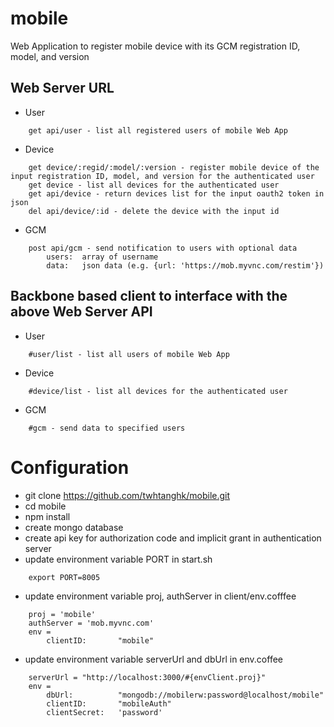 mobile
======

Web Application to register mobile device with its GCM registration ID, model, and version

Web Server URL 
--------------
*	User
```
	get api/user - list all registered users of mobile Web App 
```

*   Device

```
    get device/:regid/:model/:version - register mobile device of the input registration ID, model, and version for the authenticated user
    get device - list all devices for the authenticated user
    get api/device - return devices list for the input oauth2 token in json
    del	api/device/:id - delete the device with the input id 
```

*	GCM
```
	post api/gcm - send notification to users with optional data
		users:	array of username
		data:	json data (e.g. {url: 'https://mob.myvnc.com/restim'})
```

Backbone based client to interface with the above Web Server API
----------------------------------------------------------------
*	User
```
	#user/list - list all users of mobile Web App
```

*	Device
```
	#device/list - list all devices for the authenticated user
```

*	GCM
```
	#gcm - send data to specified users
```

Configuration
=============

*   git clone https://github.com/twhtanghk/mobile.git
*   cd mobile
*   npm install
*	create mongo database
*	create api key for authorization code and implicit grant in authentication server
*	update environment variable PORT in start.sh
    
```
    export PORT=8005
```

*   update environment variable proj, authServer in client/env.cofffee

```
    proj = 'mobile'
	authServer = 'mob.myvnc.com'
	env =
		clientID:		"mobile"
```

*	update environment variable serverUrl and dbUrl in env.coffee

```
	serverUrl =	"http://localhost:3000/#{envClient.proj}"
	env =
		dbUrl:			"mongodb://mobilerw:password@localhost/mobile"
		clientID:		"mobileAuth"
		clientSecret:	'password'	
```